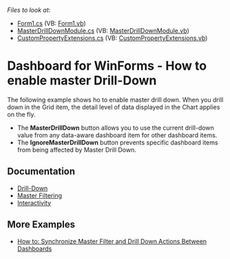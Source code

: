 <!-- default file list -->
*Files to look at*:

* [Form1.cs](./CS/WinForms_Dashboard_Drill-Down/Form1.cs) (VB: [Form1.vb](./VB/WinForms_Dashboard_Drill-Down/Form1.vb))
* [MasterDrillDownModule.cs](./CS/WinForms_Dashboard_Drill-Down/MasterDrillDownModule.cs) (VB: [MasterDrillDownModule.vb](./VB/WinForms_Dashboard_Drill-Down/MasterDrillDownModule.vb))
* [CustomPropertyExtensions.cs](./CS/WinForms_Dashboard_Drill-Down/CustomPropertyExtensions.cs) (VB: [CustomPropertyExtensions.vb](./VB/WinForms_Dashboard_Drill-Down/CustomPropertyExtensions.vb))
<!-- default file list end -->

# Dashboard for WinForms - How to enable master Drill-Down

The following example shows ho to enable master drill down. When you drill down in the Grid item, the detail level of data displayed in the Chart applies on the fly.

- The **MasterDrillDown** button allows you to use the current drill-down value from any data-aware dashboard item for other dashboard items.
- The **IgnoreMasterDrillDown** button prevents specific dashboard items from being affected by Master Drill Down.

## Documentation

- [Drill-Down](https://docs.devexpress.com/Dashboard/116913)
- [Master Filtering](https://docs.devexpress.com/Dashboard/116912)
- [Interactivity](https://docs.devexpress.com/Dashboard/116692)

## More Examples

- [How to: Synchronize Master Filter and Drill Down Actions Between Dashboards](https://github.com/DevExpress-Examples/winforms-dashboard-linked-interactivity)
